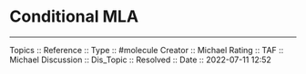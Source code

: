 # Conditional MLA



---
Topics :: 
Reference ::
Type :: #molecule
Creator :: Michael
Rating :: 
TAF :: Michael
Discussion ::
Dis_Topic :: 
Resolved ::
Date :: 2022-07-11 12:52


